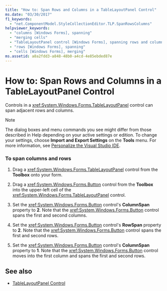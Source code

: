 ```yaml
---
title: "How to: Span Rows and Columns in a TableLayoutPanel Control"
ms.date: "03/30/2017"
f1_keywords: 
  - "net.ComponentModel.StyleCollectionEditor.TLP.SpanRowsColumns"
helpviewer_keywords: 
  - "columns [Windows Forms], spanning"
  - "merging cells"
  - "TableLayoutPanel control [Windows Forms], spanning rows and columns"
  - "rows [Windows Forms], spanning"
  - "cells [Windows Forms], merging"
ms.assetid: a8a2fdd3-a848-48b0-a4cd-4e85ebded87e
---
```

# How to: Span Rows and Columns in a TableLayoutPanel Control
Controls in a <xref:System.Windows.Forms.TableLayoutPanel> control can span adjacent rows and columns.  
  
> [!NOTE]
>  The dialog boxes and menu commands you see might differ from those described in Help depending on your active settings or edition. To change your settings, choose **Import and Export Settings** on the **Tools** menu. For more information, see [Personalize the Visual Studio IDE](/visualstudio/ide/personalizing-the-visual-studio-ide).  
  
### To span columns and rows  
  
1.  Drag a <xref:System.Windows.Forms.TableLayoutPanel> control from the **Toolbox** onto your form.  
  
2.  Drag a <xref:System.Windows.Forms.Button> control from the **Toolbox** into the upper-left cell of the <xref:System.Windows.Forms.TableLayoutPanel> control.  
  
3.  Set the <xref:System.Windows.Forms.Button> control's **ColumnSpan** property to **2**. Note that the <xref:System.Windows.Forms.Button> control spans the first and second columns.  
  
4.  Set the <xref:System.Windows.Forms.Button> control's **RowSpan** property to **2**. Note that the <xref:System.Windows.Forms.Button> control spans the first and second rows.  
  
5.  Set the <xref:System.Windows.Forms.Button> control's **ColumnSpan** property to **1**. Note that the <xref:System.Windows.Forms.Button> control moves into the first column and spans the first and second rows.  
  
## See also
- [TableLayoutPanel Control](../../../../docs/framework/winforms/controls/tablelayoutpanel-control-windows-forms.md)
